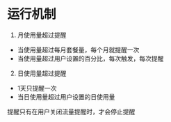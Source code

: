 # 运行机制

1. 月使用量超过提醒
  - 当使用量超过每月套餐量，每个月就提醒一次
  - 当使用量超过用户设置的百分比，每次触发，每次提醒

2. 日使用量超过提醒
  - 1天只提醒一次
  - 当日使用量超过用户设置的日使用量
  
 提醒只有在用户关闭流量提醒时，才会停止提醒
